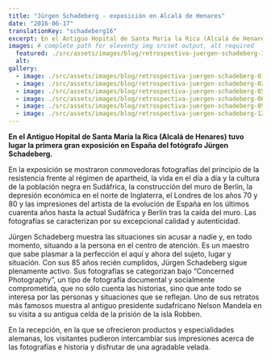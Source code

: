 ```yaml
---
title: "Jürgen Schadeberg - exposición en Alcalá de Henares"
date: "2016-06-17"
translationKey: "schadeberg16"
excerpt: En el Antiguo Hopital de Santa María la Rica (Alcalá de Henares) tuvo lugar la primera gran exposición en España del fotógrafo Jürgen Schadeberg.
images: # complete path for eleventy img srcset output, alt required
  featured: ./src/assets/images/blog/retrospectiva-juergen-schadeberg-10.jpg
  alt:
gallery:
  - image: ./src/assets/images/blog/retrospectiva-juergen-schadeberg-01.jpg
  - image: ./src/assets/images/blog/retrospectiva-juergen-schadeberg-02.jpg
  - image: ./src/assets/images/blog/retrospectiva-juergen-schadeberg-05.jpg
  - image: ./src/assets/images/blog/retrospectiva-juergen-schadeberg-06.jpg
  - image: ./src/assets/images/blog/retrospectiva-juergen-schadeberg-09.jpg
  - image: ./src/assets/images/blog/retrospectiva-juergen-schadeberg-12.jpg
---
```


**En el Antiguo Hopital de Santa María la Rica (Alcalá de Henares) tuvo lugar la primera gran exposición en España del fotógrafo Jürgen Schadeberg.**

En la exposición se mostraron conmovedoras fotografías del principio de la resistencia frente al régimen de apartheid, la vida en el día a día y la cultura de la población negra en Sudáfrica, la construcción del muro de Berlin, la depresión económica en el norte de Inglaterra, el Londres de los años 70 y 80 y las impresiones del artista de la evolución de España en los últimos cuarenta años hasta la actual Sudáfrica y Berlín tras la caída del muro. Las fotografías se caracterizan por su excepcional calidad y autenticidad.

Jürgen Schadeberg muestra las situaciones sin acusar a nadie y, en todo momento, situando a la persona en el centro de atención. Es un maestro que sabe plasmar a la perfección el aquí y ahora del sujeto, lugar y situación. Con sus 85 años recién cumplidos, Jürgen Schadeberg sigue plenamente activo. Sus fotografías se categorizan bajo “Concerned Photography”, un tipo de fotografía documental y socialmente comprometida, que no sólo cuenta las historias, sino que ante todo se interesa por las personas y situaciones que se reflejan. Uno de sus retratos más famosos muestra al antiguo presidente sudafricano Nelson Mandela en su visita a su antigua celda de la prisión de la isla Robben.

En la recepción, en la que se ofrecieron productos y especialidades alemanas, los visitantes pudieron intercambiar sus impresiones acerca de las fotografías e historia y disfrutar de una agradable velada.
